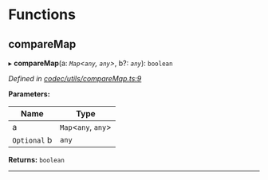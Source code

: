 

# Functions

<a id="comparemap"></a>

##  compareMap

▸ **compareMap**(a: *`Map`<`any`, `any`>*, b?: *`any`*): `boolean`

*Defined in [codec/utils/compareMap.ts:9](https://github.com/polkadot-js/api/blob/143cd2f/packages/types/src/codec/utils/compareMap.ts#L9)*

**Parameters:**

| Name | Type |
| ------ | ------ |
| a | `Map`<`any`, `any`> |
| `Optional` b | `any` |

**Returns:** `boolean`

___

